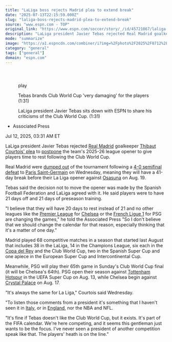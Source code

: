```yaml
---
title: "LaLiga boss rejects Madrid plea to extend break"
date: "2025-07-13T22:15:59.000Z"
slug: "laliga-boss-rejects-madrid-plea-to-extend-break"
source: "www.espn.com - TOP"
original_link: "https://www.espn.com/soccer/story/_/id/45721867/laliga-boss-rejects-real-madrid-plea-break-cwc"
description: "LaLiga president Javier Tebas rejected Real Madrid goalkeeper Thibaut Courtois' plea to postpone the team's 2025-26 league opener to give players time to rest following the Club World Cup."
mode: "summarize"
image: "https://a1.espncdn.com/combiner/i?img=%2Fphoto%2F2025%2F0712%2Fr1517990_1296x729_16%2D9.jpg"
category: "general"
tags: ["general"]
domain: "espn.com"
---
```

<div id="readability-page-1" class="page"><section id="article-feed" data-behavior="author_overlay article_header_news_feed_item_meta article_legal_footer"><article data-id="45721867" data-behavior="story_scroll story_progress" data-src="/soccer/story/_/id/45721867/laliga-boss-rejects-real-madrid-plea-break-cwc"><div><header></header><figure data-video="watch,640,360,45718464" data-cerebro-id="68715f62c0cf9d49642eabf7" data-title="Tebas brands Club World Cup 'very damaging' for the players" data-source="espn"><div><picture><source srcset="https://a.espncdn.com/combiner/i?img=%2Fmedia%2Fmotion%2F2025%2F0711%2Fdm_250711_Tebas_brands_Club_World_Cup_very_damaging_for_the_players%2Fdm_250711_Tebas_brands_Club_World_Cup_very_damaging_for_the_players.jpg&amp;w=943&amp;h=530&amp;cquality=80&amp;format=jpg" media="(min-width: 376px)"><source srcset="https://a.espncdn.com/combiner/i?img=%2Fmedia%2Fmotion%2F2025%2F0711%2Fdm_250711_Tebas_brands_Club_World_Cup_very_damaging_for_the_players%2Fdm_250711_Tebas_brands_Club_World_Cup_very_damaging_for_the_players.jpg&amp;w=375&amp;cquality=80, https://a.espncdn.com/combiner/i?img=%2Fmedia%2Fmotion%2F2025%2F0711%2Fdm_250711_Tebas_brands_Club_World_Cup_very_damaging_for_the_players%2Fdm_250711_Tebas_brands_Club_World_Cup_very_damaging_for_the_players.jpg&amp;w=750&amp;cquality=40&amp;format=jpg 2x" media="(max-width: 375px)"></picture><p><span data-id="45718464">play</span></p></div><figcaption><div><p><span>Tebas brands Club World Cup 'very damaging' for the players (1:31)</span></p><p>LaLiga president Javier Tebas sits down with ESPN to share his criticisms of the Club World Cup. (1:31)</p></div></figcaption></figure><div><div><ul><li><p>Associated Press</p></li></ul><p><span>Jul 12, 2025, 03:31 AM ET</span></p></div><p>LaLiga president Javier Tebas rejected <a data-clubhouse-guid="66434654-a8ba-a04c-98e5-6bbd0dbbb780" href="https://www.espn.com/soccer/team?id=86">Real Madrid</a> goalkeeper <a href="https://www.espn.com/football/story/_/id/45707597/thibaut-courtois-urges-laliga-delay-real-madrid-season-opener" target="_blank">Thibaut Courtois' plea</a> to <a href="https://www.espn.com/football/story/_/id/45693768/real-madrid-ask-delay-laliga-opener-due-cwc-sources" target="_blank">postpone</a> the team's 2025-26 league opener to give players time to rest following the Club World Cup.</p><p>Real Madrid were <a href="https://www.espn.com/football/story/_/id/45704193/paris-saint-germains-performance-real-madrid-proves-worlds-best" target="_blank">dumped out</a> of the tournament following a <a href="https://www.espn.com/football/report/_/gameId/735957" target="_blank">4-0 semifinal defeat</a> to <a data-clubhouse-guid="79843c9e-0fe0-63b4-b591-9affc0dbd517" href="https://www.espn.com/soccer/team?id=160">Paris Saint-Germain</a> on Wednesday, meaning they will have a 41-day break before their La Liga opener against <a data-clubhouse-guid="59b6ea2e-f225-ef77-9090-80b582d9fd05" href="https://www.espn.com/soccer/team?id=97">Osasuna</a> on Aug. 19.</p><p>Tebas said the decision not to move the opener was made by the Spanish Football Federation and LaLiga agreed with it. He said players were to have 21 days off and 21 days of preseason training.</p><p>"I believe that they will have 20 days to rest instead of 21 and no other leagues like the <a data-league-guid="6949f3af-300c-35f1-beab-b95669eedd38" href="https://www.espn.com/soccer/league/_/name/ENG.1">Premier League</a> for <a data-clubhouse-guid="c43a00b9-2826-72b3-77a0-62730abc936e" href="https://www.espn.com/soccer/team?id=363">Chelsea</a> or the <a data-league-guid="b7217910-7773-3ea8-bc69-30c19c579306" href="https://www.espn.com/soccer/league/_/name/FRA.1">French Ligue 1</a> for PSG are changing the games," he told the Associated Press "So I don't believe that we should change the calendar for that reason, especially thinking that it's a matter of one day."</p><p>Madrid played 68 competitive matches in a season that started last August that includes 38 in the LaLiga, 14 in the Champions League, six each in the <a data-league-guid="50d361ea-f945-3d56-9d20-63497bd2cac2" href="https://www.espn.com/soccer/league/_/name/ESP.COPA_DEL_REY">Copa del Rey</a> and the Club World Cup, two in the Spanish Super Cup and one apiece in the European Super Cup and Intercontinental Cup.</p><p>Meanwhile, PSG will play their 65th game in Sunday's Club World Cup final (it will be Chelsea's 64th). PSG open their season against <a data-clubhouse-guid="f987a4b2-f3f9-e7f6-eb7d-eda43893be5a" href="https://www.espn.com/soccer/team?id=367">Tottenham Hotspur</a> in the UEFA Super Cup on Aug. 13, while Chelsea begin against <a data-clubhouse-guid="e8703d92-a160-9bbf-cb81-1be6f3fd7969" href="https://www.espn.com/soccer/team?id=384">Crystal Palace</a> on Aug. 17.</p><p>"It's always the same for La Liga," Courtois said Wednesday.</p><p>"To listen those comments from a president it's something that I haven't seen it in <a data-clubhouse-guid="e5383473-2c2c-672e-5c37-253cfce49818" href="https://www.espn.com/soccer/team?id=162">Italy</a>, or in <a data-clubhouse-guid="217dee4e-6974-a197-49a2-afda6e1788c9" href="https://www.espn.com/soccer/team?id=448">England</a>, nor the NBA and NFL.</p><p>"It's fine if Tebas doesn't like the Club World Cup, but it exists. It's part of the FIFA calendar. We're here competing, and it seems this gentleman just wants to be the focus. I've never seen a president of another competition speak like that. The players' heath is on the line."</p>
</div></div></article></section></div>